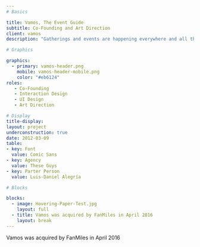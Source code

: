 ```yaml
---
# Basics

title: Vamos, The Event Guide
subtitle: Co-Founding and Art Direction
client: vamos
description: "Gatherings and events are happening everywhere and all the time, but how do you keep up with where and when – maybe more important: how do you know what you'll like? My co-founders and myself aimed to answer these questions with an iOS and Android App, that makes it easy to know where to crowd will go to."

# Graphics

graphics:
  - primary: vamos-header.png
    mobile: vamos-header-mobile.png
    color: "#eb6124"
roles:
   - Co-Founding
   - Interaction Design
   - UI Design
   - Art Direction

# Display
title-display: 
layout: project
underconstruction: true
date: 2012-03-09
table:
- key: Font
  value: Comic Sans
- key: Agency
  value: These Guys
- key: Parter Person
  value: Luis-Daniel Alegría

# Blocks 

blocks:
  - image: Hovering-Paper-Test.jpg
    layout: full
  - title: Vamos was acquired by FanMiles in April 2016
    layout: break
---
```


Vamos was acquired by FanMiles in April 2016